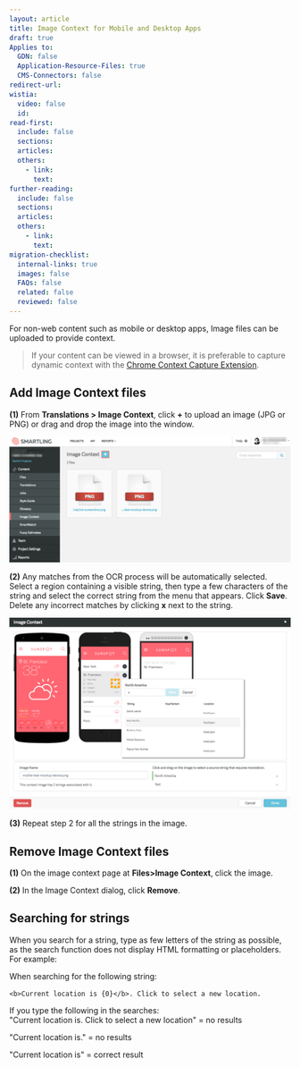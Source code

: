 ```yaml
---
layout: article
title: Image Context for Mobile and Desktop Apps
draft: true
Applies to:
  GDN: false
  Application-Resource-Files: true
  CMS-Connectors: false
redirect-url:
wistia:
  video: false
  id:
read-first:
  include: false
  sections:
  articles:
  others:
    - link:
      text:
further-reading:
  include: false
  sections:
  articles:
  others:
    - link:
      text:
migration-checklist:
  internal-links: true
  images: false
  FAQs: false
  related: false
  reviewed: false
---
```



For non-web content such as mobile or desktop apps, Image files can be uploaded to provide context.

> If your content can be viewed in a browser, it is preferable to capture dynamic context with the [Chrome Context Capture Extension](/support/sections/chrome-context-capture-extension/).

## Add Image Context files

**(1)** From **Translations > Image Context**, click **+** to upload an image (JPG or PNG) or drag and drop the image into the window.

![](/uploads/versions/mobilecontext---x----1242-556x---.png)

**(2)** Any matches from the OCR process will be automatically selected. Select a region containing a visible string, then type a few characters of the string and select the correct string from the menu that appears. Click **Save**. Delete any incorrect matches by clicking **x** next to the string.

![](/uploads/versions/mobilecontext2---x----1219-828x---.png)

**(3)** Repeat step 2 for all the strings in the image.

## Remove Image Context files

**(1)** On the image context page at **Files&gt;Image Context**, click the image.

**(2)** In the Image Context dialog, click **Remove**.

## Searching for strings

When you search for a string, type as few letters of the string as possible, as the search function does not display HTML formatting or placeholders. For example:

When searching for the following string:

~~~
<b>Current location is {0}</b>. Click to select a new location.
~~~

If you type the following in the searches:
<br>"Current location is. Click to select a new location" = no results

"Current location is." = no results

"Current location is" = correct result

